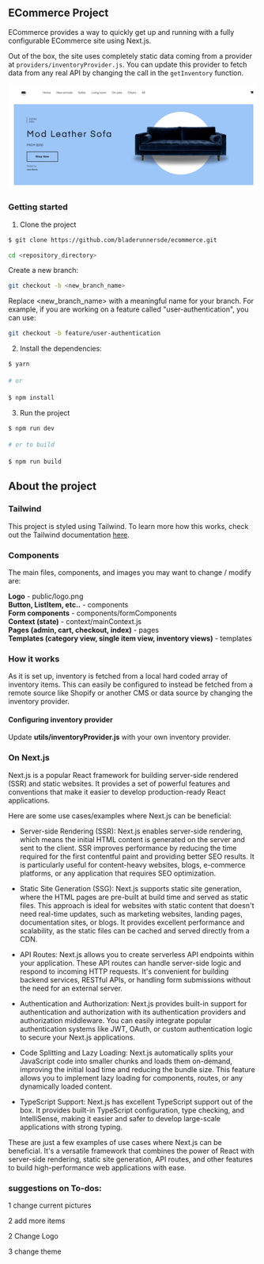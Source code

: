 ## ECommerce Project

ECommerce provides a way to quickly get up and running with a fully configurable ECommerce site using Next.js.

Out of the box, the site uses completely static data coming from a provider at `providers/inventoryProvider.js`. You can update this provider to fetch data from any real API by changing the call in the `getInventory` function.

![Home](example-images/1.png)

### Getting started

1. Clone the project

```sh
$ git clone https://github.com/bladerunnersde/ecommerce.git
```

```sh
cd <repository_directory>
```

Create a new branch:

```sh
git checkout -b <new_branch_name>
```

Replace <new_branch_name> with a meaningful name for your branch. For example, if you are working on a feature called "user-authentication", you can use:

```sh
git checkout -b feature/user-authentication
```

2. Install the dependencies:

```sh
$ yarn

# or

$ npm install
```

3. Run the project

```sh
$ npm run dev

# or to build

$ npm run build
```

## About the project

### Tailwind

This project is styled using Tailwind. To learn more how this works, check out the Tailwind documentation [here](https://tailwindcss.com/docs).

### Components

The main files, components, and images you may want to change / modify are:

**Logo** - public/logo.png  
**Button, ListItem, etc..** - components  
**Form components** - components/formComponents  
**Context (state)** - context/mainContext.js  
**Pages (admin, cart, checkout, index)** - pages  
**Templates (category view, single item view, inventory views)** - templates

### How it works

As it is set up, inventory is fetched from a local hard coded array of inventory items. This can easily be configured to instead be fetched from a remote source like Shopify or another CMS or data source by changing the inventory provider.

#### Configuring inventory provider

Update **utils/inventoryProvider.js** with your own inventory provider.

### On Next.js

Next.js is a popular React framework for building server-side rendered (SSR) and static websites. It provides a set of powerful features and conventions that make it easier to develop production-ready React applications.

Here are some use cases/examples where Next.js can be beneficial:

- Server-side Rendering (SSR): Next.js enables server-side rendering, which means the initial HTML content is generated on the server and sent to the client. SSR improves performance by reducing the time required for the first contentful paint and providing better SEO results. It is particularly useful for content-heavy websites, blogs, e-commerce platforms, or any application that requires SEO optimization.

- Static Site Generation (SSG): Next.js supports static site generation, where the HTML pages are pre-built at build time and served as static files. This approach is ideal for websites with static content that doesn't need real-time updates, such as marketing websites, landing pages, documentation sites, or blogs. It provides excellent performance and scalability, as the static files can be cached and served directly from a CDN.

- API Routes: Next.js allows you to create serverless API endpoints within your application. These API routes can handle server-side logic and respond to incoming HTTP requests. It's convenient for building backend services, RESTful APIs, or handling form submissions without the need for an external server.

- Authentication and Authorization: Next.js provides built-in support for authentication and authorization with its authentication providers and authorization middleware. You can easily integrate popular authentication systems like JWT, OAuth, or custom authentication logic to secure your Next.js applications.

- Code Splitting and Lazy Loading: Next.js automatically splits your JavaScript code into smaller chunks and loads them on-demand, improving the initial load time and reducing the bundle size. This feature allows you to implement lazy loading for components, routes, or any dynamically loaded content.

- TypeScript Support: Next.js has excellent TypeScript support out of the box. It provides built-in TypeScript configuration, type checking, and IntelliSense, making it easier and safer to develop large-scale applications with strong typing.

These are just a few examples of use cases where Next.js can be beneficial. It's a versatile framework that combines the power of React with server-side rendering, static site generation, API routes, and other features to build high-performance web applications with ease.

### suggestions on To-dos:

1 change current pictures

2 add more items

2 Change Logo

3 change theme
